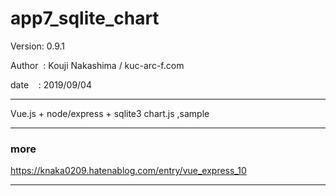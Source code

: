 ﻿# app7_sqlite_chart

 Version: 0.9.1

 Author  : Kouji Nakashima / kuc-arc-f.com

 date    : 2019/09/04

***

Vue.js + node/express + sqlite3  chart.js ,sample

***
### more

https://knaka0209.hatenablog.com/entry/vue_express_10

***

